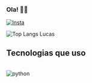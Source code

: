 ### Ola! 🖐🏽
[![Insta](https://img.shields.io/badge/Instagram-E4405F?style=for-the-badge&logo=instagram&logoColor=white)](https://www.instagram.com/lucasvrib/)

![Top Langs Lucas](https://github-readme-stats.vercel.app/api/top-langs/?username=Lucasvrib&layout=compact)
## Tecnologias que uso
<div style="display: inline_block"><br/>
<img align="center" alt="python" src="https://img.shields.io/badge/Python-14354C?style=for-the-badge&logo=python&logoColor=white" />
</div>
